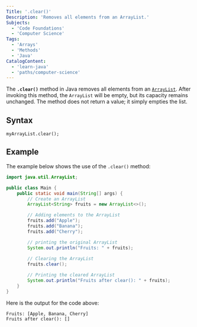```yaml
---
Title: '.clear()'
Description: 'Removes all elements from an ArrayList.' 
Subjects:
  - 'Code Foundations'
  - 'Computer Science'
Tags:
  - 'Arrays'
  - 'Methods'
  - 'Java'
CatalogContent:
  - 'learn-java'
  - 'paths/computer-science'
---
```


The **`.clear()`** method in Java removes all elements from an [`ArrayList`](https://www.codecademy.com/resources/docs/java/array-list). After invoking this method, the `ArrayList` will be empty, but its capacity remains unchanged. The method does not return a value; it simply empties the list.

## Syntax

```pseudo
myArrayList.clear();
```

## Example

The example below shows the use of the `.clear()` method:

```java
import java.util.ArrayList;

public class Main {
    public static void main(String[] args) {
        // Create an ArrayList
        ArrayList<String> fruits = new ArrayList<>();

        // Adding elements to the ArrayList
        fruits.add("Apple");
        fruits.add("Banana");
        fruits.add("Cherry");

        // printing the original ArrayList
        System.out.println("Fruits: " + fruits);  
        
        // Clearing the ArrayList
        fruits.clear();

        // Printing the cleared ArrayList
        System.out.println("Fruits after clear(): " + fruits);
    }
}
```

Here is the output for the code above:

```shell
Fruits: [Apple, Banana, Cherry]
Fruits after clear(): []
```
